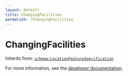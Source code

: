 ```yaml
---
layout: default
title: ChangingFacilities
permalink: /ChangingFacilities
---
```


# ChangingFacilities


Inherits from: [`schema:LocationFeatureSpecification`](https://schema.org/LocationFeatureSpecification)

For more information, see the [developer documentation](https://developer.openactive.io/data-model/types/).